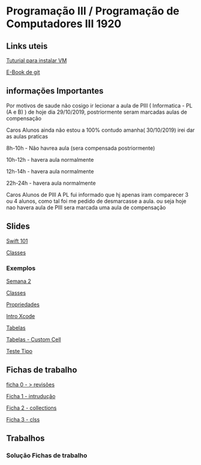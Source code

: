 # Programação III / Programação de Computadores III  1920 #

## Links uteis ##

[Tuturial para instalar VM](https://www.youtube.com/watch?v=lHCLFK2bDPM&t=186s)

[E-Book de git](https://git-scm.com/book/en/v2)






## informações Importantes ##

Por motivos de saude não cosigo ir lecionar a aula de PIII ( Informatica - PL (A e B) ) de hoje dia 29/10/2019, postriormente seram marcadas aulas de compensação 


Caros Alunos ainda não estou a 100% contudo amanha( 30/10/2019) irei dar as aulas praticas

8h-10h - Não havrea aula (sera compensada postriormente)

10h-12h - havera aula normalmente 

12h-14h - havera aula normalmente 

22h-24h - havera aula normalmente 


Caros Alunos de PIII A PL fui informado que hj apenas iram comparecer 3 ou 4 alunos, como tal foi me pedido de desmarcasse a aula. ou seja hoje nao havera aula de PIII sera marcada uma aula de compensação 

## Slides ##


[Swift 101](https://bitbucket.org/GoncaloaaF/piii1920/downloads/Swift_101.pdf)

[Classes](https://bitbucket.org/GoncaloaaF/piii1920/downloads/swift_class.pdf)




### Exemplos  ###

[Semana 2](https://bitbucket.org/GoncaloaaF/piii1920/downloads/Semana2.playground.zip)

[Classes](https://bitbucket.org/GoncaloaaF/piii1920/src/master/Exemplos/demoClasses/)

[Propriedades](https://bitbucket.org/GoncaloaaF/piii1920/src/master/Exemplos/demo_porp.swift)

[Intro Xcode](https://bitbucket.org/GoncaloaaF/piii1920/src/master/Exemplos/intro_xcode/)

[Tabelas](https://bitbucket.org/GoncaloaaF/piii1920/src/master/Exemplos/Tabelas_PCIIIPL_v2/)

[Tabelas - Custom Cell](https://bitbucket.org/GoncaloaaF/piii1920/src/master/Exemplos/tabelas_customCell/)

[Teste Tipo](https://bitbucket.org/GoncaloaaF/piii1920/src/master/Exemplos/testeTipo_final/)




## Fichas de trabalho ##

[ficha 0 - > revisões](https://bitbucket.org/GoncaloaaF/piii1920/downloads/ficha_0.pdf)

[Ficha 1 - intrudução](https://bitbucket.org/GoncaloaaF/piii1920/downloads/ISTEC_ficha_funcs.pdf)

[Ficha 2 - collections](https://bitbucket.org/GoncaloaaF/piii1920/downloads/ISTEC_ficha_collections.pdf)

[Ficha 3 - clss](https://bitbucket.org/GoncaloaaF/piii1920/downloads/ficha_classes.pdf)


## Trabalhos ##



### Solução Fichas de trabalho ###






